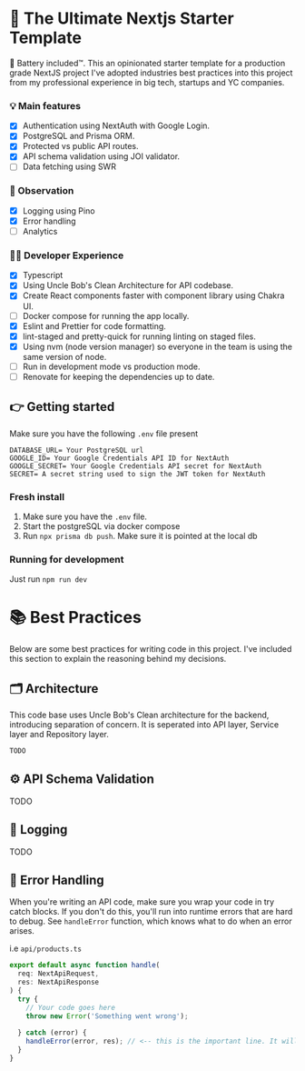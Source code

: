 # 🚀 The Ultimate Nextjs Starter Template

🔋 Battery included™️.
This an opinionated starter template for a production grade NextJS project
I've adopted industries best practices into this project from my professional experience in big tech, startups and YC companies.

### 💡 Main features

- [x] Authentication using NextAuth with Google Login.
- [x] PostgreSQL and Prisma ORM.
- [x] Protected vs public API routes.
- [x] API schema validation using JOI validator.
- [ ] Data fetching using SWR 

### 🔎 Observation

- [x] Logging using Pino
- [x] Error handling
- [ ] Analytics

### 🧑‍💻 Developer Experience

- [x] Typescript
- [x] Using Uncle Bob's Clean Architecture for API codebase.
- [x] Create React components faster with component library using Chakra UI.
- [ ] Docker compose for running the app locally.
- [x] Eslint and Prettier for code formatting.
- [x] lint-staged and pretty-quick for running linting on staged files.
- [x] Using nvm (node version manager) so everyone in the team is using the same version of node.
- [ ] Run in development mode vs production mode.
- [ ] Renovate for keeping the dependencies up to date.

## 👉 Getting started

Make sure you have the following `.env` file present

```
DATABASE_URL= Your PostgreSQL url
GOOGLE_ID= Your Google Credentials API ID for NextAuth
GOOGLE_SECRET= Your Google Credentials API secret for NextAuth
SECRET= A secret string used to sign the JWT token for NextAuth
```

### Fresh install
1. Make sure you have the `.env` file.
2. Start the postgreSQL via docker compose
3. Run `npx prisma db push`. Make sure it is pointed at the local db

### Running for development
Just run `npm run dev`

# 📚 Best Practices
Below are some best practices for writing code in this project. 
I've included this section to explain the reasoning behind my decisions.

## 🗂 Architecture
This code base uses Uncle Bob's Clean architecture for the backend, introducing separation of concern.
It is seperated into API layer, Service layer and Repository layer.

```bash
TODO
```

## ⚙️ API Schema Validation
TODO

## 📃 Logging
TODO

## 🐞 Error Handling
When you're writing an API code, make sure you wrap your code in try catch blocks. If you don't do this, you'll run into runtime errors that are hard to debug.
See `handleError` function, which knows what to do when an error arises.

i.e `api/products.ts`

```ts
export default async function handle(
  req: NextApiRequest,
  res: NextApiResponse
) {
  try {
    // Your code goes here
    throw new Error('Something went wrong');
    
  } catch (error) {
    handleError(error, res); // <-- this is the important line. It will capture the error above, log it and send a response to the client.
  }
}
```